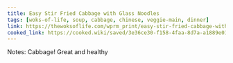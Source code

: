 ```yaml
---
title: Easy Stir Fried Cabbage with Glass Noodles
tags: [woks-of-life, soup, cabbage, chinese, veggie-main, dinner]
link: https://thewoksoflife.com/wprm_print/easy-stir-fried-cabbage-with-glass-noodles
cooked_link: https://cooked.wiki/saved/3e36ce30-f158-4faa-8d7a-a1889e010d64
---
```

Notes: Cabbage\! Great and healthy


